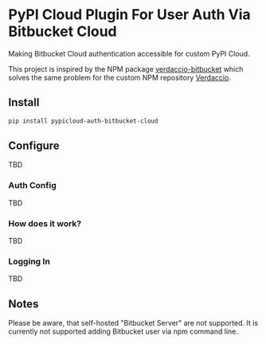 # PyPI Cloud Plugin For User Auth Via Bitbucket Cloud
Making Bitbucket Cloud authentication accessible for custom PyPI Cloud.

This project is inspired by the NPM package [verdaccio-bitbucket](https://github.com/idangozlan/verdaccio-bitbucket
) which solves the same problem for the custom NPM repository [Verdaccio](https://verdaccio.org/).

## Install
```bash
pip install pypicloud-auth-bitbucket-cloud
```

## Configure
TBD

### Auth Config
TBD

### How does it work?
TBD

### Logging In
TBD

## Notes
Please be aware, that self-hosted "Bitbucket Server" are not supported. It is currently not supported adding Bitbucket 
user via npm command line.

